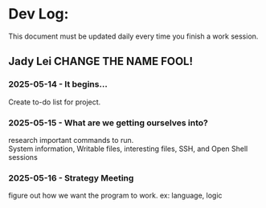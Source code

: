 # Dev Log:

This document must be updated daily every time you finish a work session.

## Jady Lei CHANGE THE NAME FOOL!

### 2025-05-14 - It begins...
Create to-do list for project.

### 2025-05-15 - What are we getting ourselves into?
research important commands to run.  
System information, Writable files, interesting files, SSH, and Open Shell sessions

### 2025-05-16 - Strategy Meeting
figure out how we want the program to work. ex: language, logic
